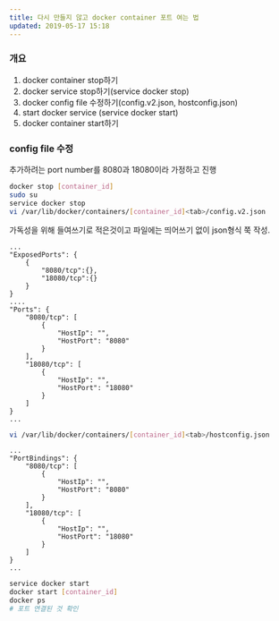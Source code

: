```yaml
---
title: 다시 만들지 않고 docker container 포트 여는 법
updated: 2019-05-17 15:18
---
```


### 개요

1. docker container stop하기 
2. docker service stop하기(service docker stop)
3. docker config file 수정하기(config.v2.json, hostconfig.json)
4. start docker service (service docker start)
5. docker container start하기

### config file 수정

추가하려는 port number를 8080과 18080이라 가정하고 진행

```sh
docker stop [container_id]
sudo su
service docker stop
vi /var/lib/docker/containers/[container_id]<tab>/config.v2.json
```

가독성을 위해 들여쓰기로 적은것이고 파일에는 띄어쓰기 없이 json형식 쭉 작성.

```
...
"ExposedPorts": {
	{
		"8080/tcp":{},
		"18080/tcp":{}
	}
}
....
"Ports": {
	"8080/tcp": [
		{
			"HostIp": "",
			"HostPort": "8080"
		}
	],
	"18080/tcp": [
		{
			"HostIp": "",
			"HostPort": "18080"
		}
	]
}
...
```

```sh
vi /var/lib/docker/containers/[container_id]<tab>/hostconfig.json
```

```
...
"PortBindings": {
	"8080/tcp": [
		{
			"HostIp": "",
			"HostPort": "8080"
		}
	],
	"18080/tcp": [
		{
			"HostIp": "",
			"HostPort": "18080"
		}
	]
}
...
```

```sh
service docker start
docker start [container_id]
docker ps
# 포트 연결된 것 확인
```

